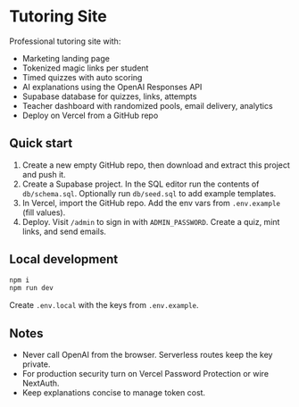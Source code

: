 # Tutoring Site

Professional tutoring site with:
- Marketing landing page
- Tokenized magic links per student
- Timed quizzes with auto scoring
- AI explanations using the OpenAI Responses API
- Supabase database for quizzes, links, attempts
- Teacher dashboard with randomized pools, email delivery, analytics
- Deploy on Vercel from a GitHub repo

## Quick start

1) Create a new empty GitHub repo, then download and extract this project and push it.
2) Create a Supabase project. In the SQL editor run the contents of `db/schema.sql`. Optionally run `db/seed.sql` to add example templates.
3) In Vercel, import the GitHub repo. Add the env vars from `.env.example` (fill values).
4) Deploy. Visit `/admin` to sign in with `ADMIN_PASSWORD`. Create a quiz, mint links, and send emails.

## Local development

```bash
npm i
npm run dev
```

Create `.env.local` with the keys from `.env.example`.

## Notes

- Never call OpenAI from the browser. Serverless routes keep the key private.
- For production security turn on Vercel Password Protection or wire NextAuth.
- Keep explanations concise to manage token cost.
